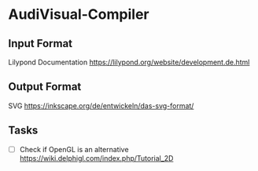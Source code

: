 # AudiVisual-Compiler

## Input Format
Lilypond Documentation https://lilypond.org/website/development.de.html

## Output Format
SVG https://inkscape.org/de/entwickeln/das-svg-format/

## Tasks
- [ ] Check if OpenGL is an alternative https://wiki.delphigl.com/index.php/Tutorial_2D
